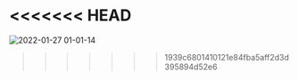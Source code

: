 <<<<<<< HEAD
=======
![2022-01-27 01-01-14](https://user-images.githubusercontent.com/88669777/151234263-a283de5d-4220-45bc-9568-14bf63638f6a.gif)
>>>>>>> 1939c6801410121e84fba5aff2d3d395894d52e6
